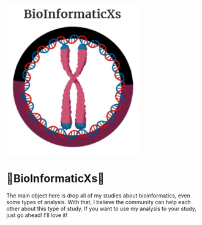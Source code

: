   ![BioInformaticXs](images/Simbol2.PNG)
   
# 🧬BioInformaticXs🧬 # 


The main object here is drop all of my studies about bioinformatics, even some types of analysis. With that, I believe the community can help each other about this type of study. If you want to use my analysis to your study, just go ahead! I'll love it!

